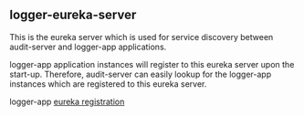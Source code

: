 ## logger-eureka-server

This is the eureka server which is used for service discovery
between audit-server and logger-app applications. 

logger-app application instances will register to this 
eureka server upon the start-up. Therefore, audit-server 
can easily lookup for the logger-app instances which are 
registered to this eureka server.

logger-app [eureka registration](https://github.com/JudeNiroshan/logger-app/blob/master/src/register-app.js)
